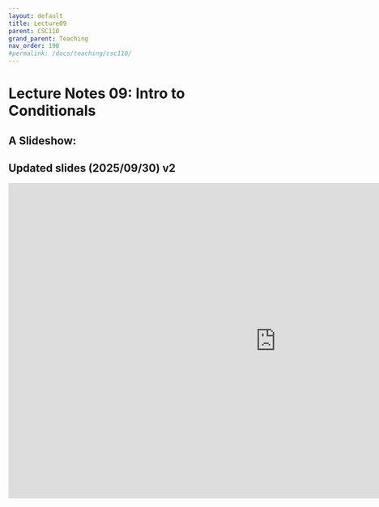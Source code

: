 ```yaml
---
layout: default
title: Lecture09
parent: CSC110
grand_parent: Teaching
nav_order: 190
#permalink: /docs/teaching/csc110/
---  
```

  

Lecture Notes 09: Intro to Conditionals
===========================================



A Slideshow:
---------------


<!-- <iframe src="https://docs.google.com/presentation/d/e/2PACX-1vTd00gVtaxxMsP_cMehZtABuogVzg4ruA8X7ghqjpLmil4FuuKGAbVPrHevscdvPkL0NyEcgxX6Ro7l/embed?start=false&loop=false&delayms=60000" frameborder="0" width="800" height="479" allowfullscreen="true" mozallowfullscreen="true" webkitallowfullscreen="true"></iframe> -->

## Updated slides (2025/09/30) v2

<!-- # conditionals 9-10 -->
<iframe src="https://docs.google.com/presentation/d/e/2PACX-1vR4uXL635NPl8WOHBJWi7OglptVtKMkD-C_UCTwgxFvv_wUPI_DfhxvOS8jsZrdNlBLlJHPa6B3PDVG/pubembed?start=false&loop=false&delayms=60000" frameborder="0" width="1055" height="623" allowfullscreen="true" mozallowfullscreen="true" webkitallowfullscreen="true"></iframe>

